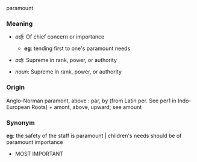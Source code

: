 paramount
### Meaning
+ _adj_: Of chief concern or importance
    + __eg__: tending first to one's paramount needs
+ _adj_: Supreme in rank, power, or authority

+ _noun_: Supreme in rank, power, or authority

### Origin

Anglo-Norman paramont, above : par, by (from Latin per. See per1 in Indo-European Roots) + amont, above, upward; see amount

### Synonym

__eg__: the safety of the staff is paramount | children's needs should be of paramount importance

+ MOST IMPORTANT



